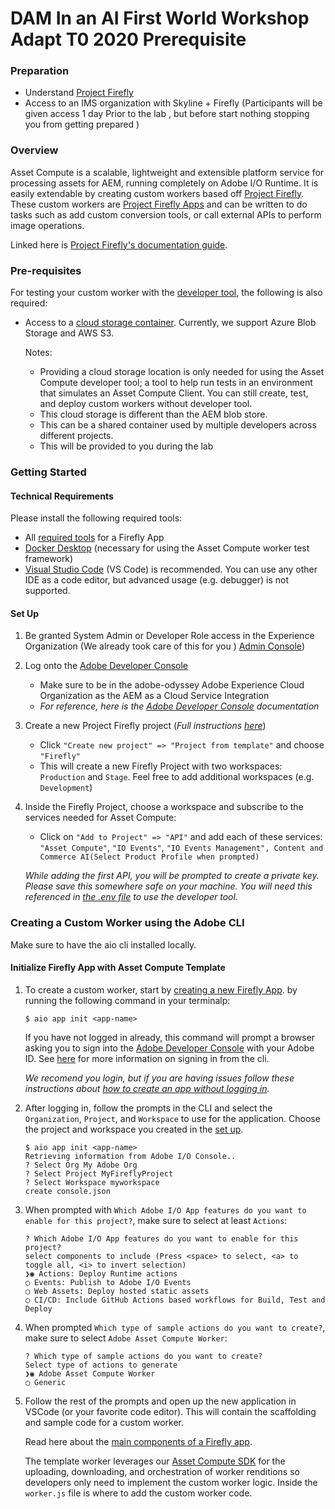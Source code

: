 # DAM In an AI First World Workshop Adapt T0 2020 Prerequisite 

### Preparation

- Understand [Project Firefly](https://github.com/AdobeDocs/project-firefly)
- Access to an IMS organization with Skyline + Firefly (Participants will be given access 1 day Prior to the lab , but before start nothing stopping you from getting prepared )



### Overview

Asset Compute is a scalable, lightweight and extensible platform service for processing assets for AEM, running completely on Adobe I/O Runtime. It is easily extendable by creating custom workers based off [Project Firefly](https://www.adobe.io/apis/experienceplatform/project-firefly/docs.html#!AdobeDocs/project-firefly/master/overview/what_is.md). These custom workers are [Project Firefly Apps](https://www.adobe.io/apis/experienceplatform/project-firefly/docs.html#!AdobeDocs/project-firefly/master/getting_started/first_app.md) and can be written to do tasks such as add custom conversion tools, or call external APIs to perform image operations.

Linked here is [Project Firefly's documentation guide](https://www.adobe.io/apis/experienceplatform/project-firefly/docs.html).

### Pre-requisites

For testing your custom worker with the [developer tool](https://github.com/adobe/asset-compute-devtool), the following is also required:

- Access to a [cloud storage container](https://github.com/adobe/asset-compute-devtool#prerequisites). Currently, we support Azure Blob Storage and AWS S3.

  Notes:

  - Providing a cloud storage location is only needed for using the Asset Compute developer tool; a tool to help run tests in an environment that simulates an Asset Compute Client. You can still create, test, and deploy custom workers without developer tool.
  - This cloud storage is different than the AEM blob store.
  - This can be a shared container used by multiple developers across different projects.
  - This will be provided to you during the lab

### Getting Started

#### Technical Requirements

Please install the following required tools:

- All [required tools](https://github.com/AdobeDocs/project-firefly/blob/master/getting_started/setup.md#required-tools) for a Firefly App
- [Docker Desktop](https://www.docker.com/get-started) (necessary for using the Asset Compute worker test framework)
- [Visual Studio Code](https://code.visualstudio.com/download) (VS Code) is recommended. You can use any other IDE as a code editor, but advanced usage (e.g. debugger) is not supported.

#### Set Up

1. Be granted System Admin or Developer Role access in the Experience Organization (We already took care of this for you ) [Admin Console](https://adminconsole.adobe.com/overview))

2. Log onto the [Adobe Developer Console](https://console.adobe.io/)

   - Make sure to be in the adobe-odyssey Adobe Experience Cloud Organization as the AEM as a Cloud Service Integration
   - *For reference, here is the [Adobe Developer Console](https://www.adobe.io/apis/experienceplatform/console/docs.html) documentation*

3. Create a new Project Firefly project (*Full instructions [here](https://www.adobe.io/apis/experienceplatform/project-firefly/docs.html#!AdobeDocs/project-firefly/master/getting_started/first_app.md)*)

   - Click `"Create new project" => "Project from template"` and choose `"Firefly"`
   - This will create a new Firefly Project with two workspaces: `Production` and `Stage`. Feel free to add additional workspaces (e.g. `Development`)

4. Inside the Firefly Project, choose a workspace and subscribe to the services needed for Asset Compute:

   - Click on `"Add to Project" => "API"` and add each of these services: `"Asset Compute"`, `"IO Events"`, `"IO Events Management", Content and Commerce AI(Select Product Profile when prompted)`

     

   *While adding the first API, you will be prompted to create a private key. Please save this somewhere safe on your machine. You will need this referenced in [the .env file](https://git.corp.adobe.com/nui/nui/blob/master/doc/developer/CustomWorkerDeveloperGuide.md#developer-tool-credentials) to use the developer tool.*

### Creating a Custom Worker using the Adobe CLI

Make sure to have the aio cli installed locally.

#### Initialize Firefly App with Asset Compute Template

1. To create a custom worker, start by [creating a new Firefly App](https://github.com/AdobeDocs/project-firefly/blob/master/getting_started/first_app.md#4-bootstrapping-new-app-using-the-cli). by running the following command in your terminalp:

   ```
   $ aio app init <app-name>  
   ```

    

   If you have not logged in already, this command will prompt a browser asking you to sign into the [Adobe Developer Console](https://console.adobe.io/) with your Adobe ID. See [here](https://github.com/AdobeDocs/project-firefly/blob/master/getting_started/first_app.md#3-signing-in-from-cli) for more information on signing in from the cli.

   *We recomend you login, but if you are having issues follow these instructions about [how to create an app without logging in](https://github.com/AdobeDocs/project-firefly/blob/master/getting_started/first_app.md#42-developer-is-not-logged-in-as-enterprise-organization-user).*

2. After logging in, follow the prompts in the CLI and select the `Organization`, `Project`, and `Workspace` to use for the application. Choose the project and workspace you created in the [set up](https://git.corp.adobe.com/nui/nui/blob/master/doc/developer/CustomWorkerDeveloperGuide.md#set-up).

   ```
   $ aio app init <app-name>  
   Retrieving information from Adobe I/O Console..
   ? Select Org My Adobe Org
   ? Select Project MyFireflyProject
   ? Select Workspace myworkspace
   create console.json
   ```

3. When prompted with `Which Adobe I/O App features do you want to enable for this project?`, make sure to select at least `Actions`:

   ```
   ? Which Adobe I/O App features do you want to enable for this project?
   select components to include (Press <space> to select, <a> to toggle all, <i> to invert selection)
   ❯◉ Actions: Deploy Runtime actions
   ◯ Events: Publish to Adobe I/O Events
   ◯ Web Assets: Deploy hosted static assets
   ◯ CI/CD: Include GitHub Actions based workflows for Build, Test and Deploy
   ```

4. When prompted `Which type of sample actions do you want to create?`, make sure to select `Adobe Asset Compute Worker`:

   ```
   ? Which type of sample actions do you want to create?
   Select type of actions to generate
   ❯◉ Adobe Asset Compute Worker
   ◯ Generic
   ```

5. Follow the rest of the prompts and open up the new application in VSCode (or your favorite code editor). This will contain the scaffolding and sample code for a custom worker.

   Read here about the [main components of a Firefly app](https://github.com/AdobeDocs/project-firefly/blob/master/getting_started/first_app.md#5-anatomy-of-a-project-firefly-application).

   The template worker leverages our [Asset Compute SDK](https://github.com/adobe/asset-compute-sdk#asset-compute-sdk) for the uploading, downloading, and orchestration of worker renditions so developers only need to implement the custom worker logic. Inside the `worker.js` file is where to add the custom worker code.

 









